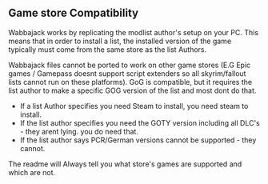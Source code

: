 ## Game store Compatibility

Wabbajack works by replicating the modlist author's setup on your PC. This means that in order to install a list, the installed version of the game typically must come from the same store as the list Authors.

Wabbajack files cannot be ported to work on other game stores (E.G Epic games / Gamepass doesnt support script extenders so all skyrim/fallout lists cannot run on these platforms). GoG is compatible, but it requires the list author to make a specific GOG version of the list and most dont do that.

* If a list Author specifies you need Steam to install, you need steam to install. 
* If the list author specifies you need the GOTY version including all DLC's - they arent lying. you do need that.
* If the list author says PCR/German versions cannot be supported - they cannot. 

The readme will Always tell you what store's games are supported and which are not. 
